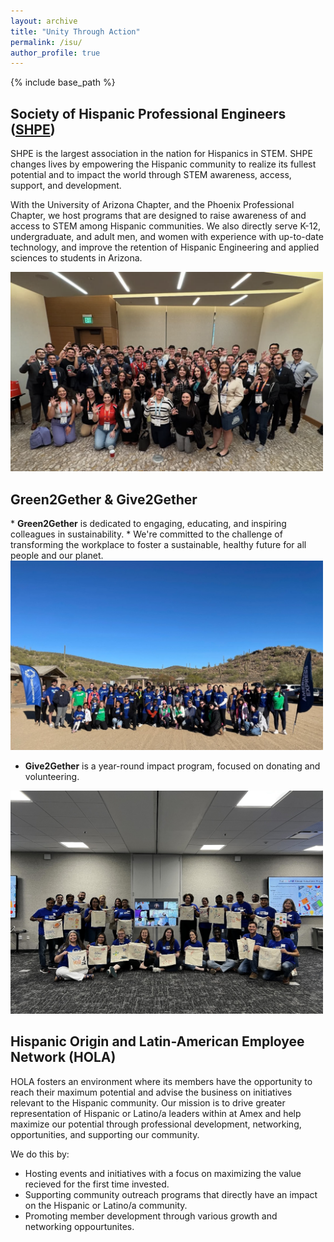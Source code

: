 ```yaml
---
layout: archive
title: "Unity Through Action"
permalink: /isu/
author_profile: true
---
```



<title>Belonging - Zachary Florez</title>
{% include base_path %}

<h2>Society of Hispanic Professional Engineers (<a href="https://shpe.org/" target="_blank">SHPE</a>)</h2>


SHPE is the largest association in the nation for Hispanics in STEM. SHPE changes lives by empowering the Hispanic community to realize its fullest potential and to impact the world through STEM awareness, access, support, and development. 

With the University of Arizona Chapter, and the Phoenix Professional Chapter, we host programs that are designed to raise awareness of and access to STEM among Hispanic communities. We also directly serve K-12, undergraduate, and adult men, and women with experience with up-to-date technology, and improve the retention of Hispanic Engineering and applied sciences to students in Arizona. 
  
<!-- <img src="../images/2021.JPG" alt="2021 SHPE National Convention" width="350">   -->

 <img src="../images/2023.png" alt="2024 SHPE National Convention" width="500">   
    

<br>

<h2>Green2Gether & Give2Gether</h2> 
* <b>Green2Gether</b> is dedicated to engaging, educating, and inspiring colleagues in sustainability. 
* We're committed to the challenge of transforming the workplace to foster a sustainable, healthy future for all people and our planet. 

<img src="../images/IMG_1659.jpg" alt="Green2Gether" width="500">

* <b>Give2Gether</b> is a year-round impact program, focused on donating and volunteering. 


<img src="../images/IMG_1660.jpg" alt="Serve2Gether" width="500" >  

<br>


<h2>Hispanic Origin and Latin-American Employee Network (HOLA)</h2> 
HOLA fosters an environment where its members have the opportunity to reach their maximum potential and advise the business on initiatives relevant to the Hispanic community. Our mission is to drive greater representation of Hispanic or Latino/a leaders within at Amex and help maximize our potential through professional development, networking, opportunities, and supporting our community. 

We do this by: 
* Hosting events and initiatives with a focus on maximizing the value recieved for the first time invested. 
* Supporting community outreach programs that directly have an impact on the Hispanic or Latino/a community. 
* Promoting member development through various growth and networking oppourtunites. 



